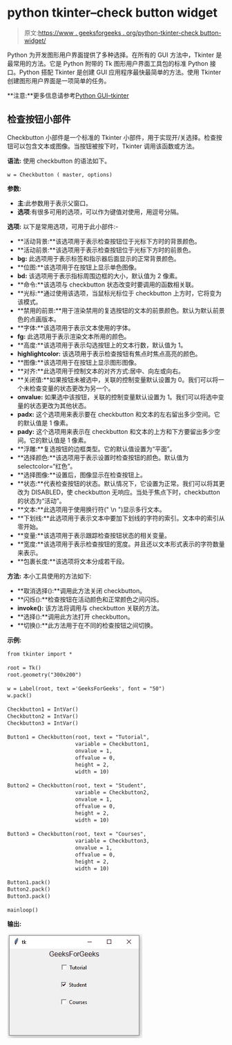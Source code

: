 # python tkinter–check button widget

> 原文:[https://www . geeksforgeeks . org/python-tkinter-check button-widget/](https://www.geeksforgeeks.org/python-tkinter-checkbutton-widget/)

Python 为开发图形用户界面提供了多种选择。在所有的 GUI 方法中，Tkinter 是最常用的方法。它是 Python 附带的 Tk 图形用户界面工具包的标准 Python 接口。Python 搭配 Tkinter 是创建 GUI 应用程序最快最简单的方法。使用 Tkinter 创建图形用户界面是一项简单的任务。

**注意:**更多信息请参考[Python GUI–tkinter](https://www.geeksforgeeks.org/python-gui-tkinter/)

## 检查按钮小部件

Checkbutton 小部件是一个标准的 Tkinter 小部件，用于实现开/关选择。检查按钮可以包含文本或图像。当按钮被按下时，Tkinter 调用该函数或方法。

**语法:**
使用 checkbutton 的语法如下。

```
w = Checkbutton ( master, options)
```

**参数:**

*   **主**:此参数用于表示父窗口。
*   **选项**:有很多可用的选项，可以作为键值对使用，用逗号分隔。

**选项:**
以下是常用选项，可用于此小部件:-

*   **活动背景:**该选项用于表示检查按钮位于光标下方时的背景颜色。
*   **活动前景:**该选项用于表示检查按钮位于光标下方时的前景色。
*   **bg:** 此选项用于表示标签和指示器后面显示的正常背景颜色。
*   **位图:**该选项用于在按钮上显示单色图像。
*   **bd:** 该选项用于表示指标周围边框的大小，默认值为 2 像素。
*   **命令:**该选项与 checkbutton 状态改变时要调用的函数相关联。
*   **光标:**通过使用该选项，当鼠标光标位于 checkbutton 上方时，它将变为该模式。
*   **禁用的前景:**用于渲染禁用的复选按钮的文本的前景颜色。默认为默认前景色的点画版本。
*   **字体:**该选项用于表示文本使用的字体。
*   **fg:** 此选项用于表示渲染文本所用的颜色。
*   **高度:**该选项用于表示勾选按钮上的文本行数，默认值为 1。
*   **highlightcolor:** 该选项用于表示检查按钮有焦点时焦点高亮的颜色。
*   **图像:**该选项用于在按钮上显示图形图像。
*   **对齐:**此选项用于控制文本的对齐方式:居中、向左或向右。
*   **关闭值:**如果按钮未被选中，关联的控制变量默认设置为 0。我们可以将一个未检查变量的状态更改为另一个。
*   **onvalue:** 如果选中该按钮，关联的控制变量默认设置为 1。我们可以将选中变量的状态更改为其他状态。
*   **padx:** 这个选项用来表示要在 checkbutton 和文本的左右留出多少空间。它的默认值是 1 像素。
*   **pady:** 这个选项用来表示在 checkbutton 和文本的上方和下方要留出多少空间。它的默认值是 1 像素。
*   **浮雕:**复选按钮的边框类型。它的默认值设置为“平面”。
*   **选择颜色:**该选项用于表示设置时检查按钮的颜色。默认值为 selectcolor=“红色”。
*   **选择图像:**设置后，图像显示在检查按钮上。
*   **状态:**代表检查按钮的状态。默认情况下，它设置为正常。我们可以将其更改为 DISABLED，使 checkbutton 无响应。当处于焦点下时，checkbutton 的状态为“活动”。
*   **文本:**此选项用于使用换行符(" \n ")显示多行文本。
*   **下划线:**此选项用于表示文本中要加下划线的字符的索引。文本中的索引从零开始。
*   **变量:**该选项用于表示跟踪检查按钮状态的相关变量。
*   **宽度:**该选项用于表示检查按钮的宽度。并且还以文本形式表示的字符数量来表示。
*   **包裹长度:**该选项将文本分成若干段。

**方法:**
本小工具使用的方法如下:

*   **取消选择():**调用此方法关闭 checkbutton。
*   **闪烁():**检查按钮在活动颜色和正常颜色之间闪烁。
*   **invoke():** 该方法将调用与 checkbutton 关联的方法。
*   **选择():**调用此方法打开 checkbutton。
*   **切换():**此方法用于在不同的检查按钮之间切换。

**示例:**

```
from tkinter import * 

root = Tk()
root.geometry("300x200")

w = Label(root, text ='GeeksForGeeks', font = "50") 
w.pack()

Checkbutton1 = IntVar()  
Checkbutton2 = IntVar()  
Checkbutton3 = IntVar()

Button1 = Checkbutton(root, text = "Tutorial", 
                      variable = Checkbutton1,
                      onvalue = 1,
                      offvalue = 0,
                      height = 2,
                      width = 10)

Button2 = Checkbutton(root, text = "Student",
                      variable = Checkbutton2,
                      onvalue = 1,
                      offvalue = 0,
                      height = 2,
                      width = 10)

Button3 = Checkbutton(root, text = "Courses",
                      variable = Checkbutton3,
                      onvalue = 1,
                      offvalue = 0,
                      height = 2,
                      width = 10)  

Button1.pack()  
Button2.pack()  
Button3.pack()

mainloop() 
```

**输出:**

![](img/03446f90916156635dc3cba7a1ef6fd7.png)